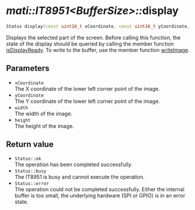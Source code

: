 # _mati::IT8951\<BufferSize\>::_**display**

```cpp
Status display(const uint16_t xCoordinate, const uint16_t yCoordinate, const uint16_t width, const uint16_t height);
```

Displays the selected part of the screen. Before calling this function, the state of the display should be queried by calling the member function [isDisplayReady](isDisplayReady.md). To write to the buffer, use the member function [writeImage](writeImage.md).

## Parameters

- `xCoordinate`  
The X coordinate of the lower left corner point of the image.
- `yCoordinate`  
The Y coordinate of the lower left corner point of the image.
- `width`  
The width of the image.
- `height`  
The height of the image.

## Return value

- `Status::ok`  
 The operation has been completed successfully.
- `Status::busy`  
 The IT8951 is busy and cannot execute the operation.
- `Status::error`  
 The operation could not be completed successfully. Either the internal buffer is too small, the underlying hardware (SPI or GPIO) is in an error state.
